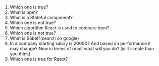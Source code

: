 1. Which one is true?
2. What is npm?
3. What is a Stateful component?
4. Which one is not true?
5. Which algorithm React is used to compare dom?
6. Which one is not true?
7. What is Babel?(search on google)
8. In a company starting salary is 20000? And based on performance it may change? Now in terms of react what will you do? (is it simple than you think)
9. Which one is true for React?

